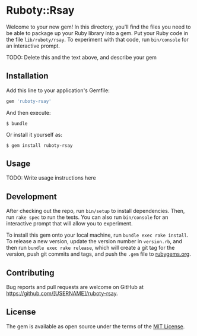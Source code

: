 # Ruboty::Rsay

Welcome to your new gem! In this directory, you'll find the files you need to be able to package up your Ruby library into a gem. Put your Ruby code in the file `lib/ruboty/rsay`. To experiment with that code, run `bin/console` for an interactive prompt.

TODO: Delete this and the text above, and describe your gem

## Installation

Add this line to your application's Gemfile:

```ruby
gem 'ruboty-rsay'
```

And then execute:

    $ bundle

Or install it yourself as:

    $ gem install ruboty-rsay

## Usage

TODO: Write usage instructions here

## Development

After checking out the repo, run `bin/setup` to install dependencies. Then, run `rake spec` to run the tests. You can also run `bin/console` for an interactive prompt that will allow you to experiment.

To install this gem onto your local machine, run `bundle exec rake install`. To release a new version, update the version number in `version.rb`, and then run `bundle exec rake release`, which will create a git tag for the version, push git commits and tags, and push the `.gem` file to [rubygems.org](https://rubygems.org).

## Contributing

Bug reports and pull requests are welcome on GitHub at https://github.com/[USERNAME]/ruboty-rsay.


## License

The gem is available as open source under the terms of the [MIT License](http://opensource.org/licenses/MIT).

